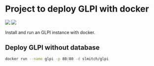 # Project to deploy GLPI with docker

[![](https://images.microbadger.com/badges/version/slmitch/glpi.svg)](http://microbadger.com/images/slmitch/glpi "Get your own version badge on microbadger.com") [![](https://images.microbadger.com/badges/image/slmitch/glpi.svg)](http://microbadger.com/images/slmitch/glpi "Get your own image badge on microbadger.com")

Install and run an GLPI instance with docker.

## Deploy GLPI without database
```sh
docker run --name glpi -p 80:80 -d slmitch/glpi
```



